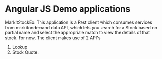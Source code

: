 # Angular JS Demo applications

MarkitStockEx: 
  This application is a Rest client which consumes services from markitondemand data API, which lets you 
  search for a Stock based on partial name and select the appropriate match to view the details of that stock. 
  For now, The client makes use of 2 API's
  1. Lookup
  2. Stock Quote. 
  
